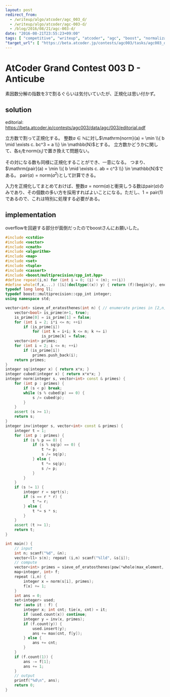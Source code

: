 ```yaml
---
layout: post
redirect_from:
  - /writeup/algo/atcoder/agc_003_d/
  - /writeup/algo/atcoder/agc-003-d/
  - /blog/2016/08/21/agc-003-d/
date: "2016-08-21T23:55:23+09:00"
tags: [ "competitive", "writeup", "atcoder", "agc", "boost", "normalization" ]
"target_url": [ "https://beta.atcoder.jp/contests/agc003/tasks/agc003_d" ]
---
```


# AtCoder Grand Contest 003 D - Anticube

素因数分解の指数を$3$で割るぐらいは気付いていたが、正規化は思い付かず。

## solution

editorial: <https://beta.atcoder.jp/contests/agc003/data/agc/003/editorial.pdf>

立方数で割って正規化する。
整数$a \in \mathbb{N}$に対し$\mathrm{norm}(a) = \min \\{ b \mid \exists c. bc^3 = a \\} \in \mathbb{N}$とする。
立方数かどうかに関して、各$s_i$を$\mathrm{norm}(s_i)$で置き換えて問題ない。

その対になる数も同様に正規化することができ、一意になる。
つまり、$\mathrm{pair}(a) = \min \\{ b \mid \exists c. ab = c^3 \\} \in \mathbb{N}$である。
$\mathrm{pair}(a) = \mathrm{norm}(a^2)$として計算できる。

入力を正規化してまとめておけば、整数$a = \mathrm{norm}(a)$と衝突しうる数は$\mathrm{pair}(a)$のみであり、その個数の多い方を採用すればよいことになる。ただし、$1 = \mathrm{pair}(1)$であるので、これは特別に処理する必要がある。

## implementation

overflowを回避する部分が面倒だったのでboostさんにお願いした。

``` c++
#include <cstdio>
#include <vector>
#include <cmath>
#include <algorithm>
#include <map>
#include <set>
#include <tuple>
#include <cassert>
#include <boost/multiprecision/cpp_int.hpp>
#define repeat(i,n) for (int i = 0; (i) < (n); ++(i))
#define whole(f,x,...) ([&](decltype((x)) y) { return (f)(begin(y), end(y), ## __VA_ARGS__); })(x)
typedef long long ll;
typedef boost::multiprecision::cpp_int integer;
using namespace std;

vector<int> sieve_of_eratosthenes(int n) { // enumerate primes in [2,n] with O(n log log n)
    vector<bool> is_prime(n+1, true);
    is_prime[0] = is_prime[1] = false;
    for (int i = 2; i*i <= n; ++i)
        if (is_prime[i])
            for (int k = i+i; k <= n; k += i)
                is_prime[k] = false;
    vector<int> primes;
    for (int i = 2; i <= n; ++i)
        if (is_prime[i])
            primes.push_back(i);
    return primes;
}
integer sq(integer x) { return x*x; }
integer cubed(integer x) { return x*x*x; }
integer norm(integer s, vector<int> const & primes) {
    for (int p : primes) {
        if (s < p) break;
        while (s % cubed(p) == 0) {
            s /= cubed(p);
        }
    }
    assert (s >= 1);
    return s;
}
integer inv(integer s, vector<int> const & primes) {
    integer t = 1;
    for (int p : primes) {
        if (s % p == 0) {
            if (s % sq(p) == 0) {
                t *= p;
                s /= sq(p);
            } else {
                t *= sq(p);
                s /= p;
            }
        }
    }
    if (s != 1) {
        integer r = sqrt(s);
        if (s == r * r) {
            t *= r;
        } else {
            t *= s * s;
        }
    }
    assert (t >= 1);
    return t;
}

int main() {
    // input
    int n; scanf("%d", &n);
    vector<ll> s(n); repeat (i,n) scanf("%lld", &s[i]);
    // compute
    vector<int> primes = sieve_of_eratosthenes(pow(*whole(max_element, s), 1/3.) + 3);
    map<integer, int> f;
    repeat (i,n) {
        integer x = norm(s[i], primes);
        f[x] += 1;
    }
    int ans = 0;
    set<integer> used;
    for (auto it : f) {
        integer x; int cnt; tie(x, cnt) = it;
        if (used.count(x)) continue;
        integer y = inv(x, primes);
        if (f.count(y)) {
            used.insert(y);
            ans += max(cnt, f[y]);
        } else {
            ans += cnt;
        }
    }
    if (f.count(1)) {
        ans -= f[1];
        ans += 1;
    }
    // output
    printf("%d\n", ans);
    return 0;
}
```
